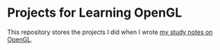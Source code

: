 # Projects for Learning OpenGL

This repository stores the projects I did when I wrote [my study notes on OpenGL](https://github.com/IQ404/study-notes/blob/opengl/README.md).
